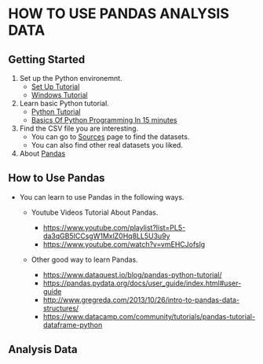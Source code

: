# HOW TO USE PANDAS ANALYSIS DATA

## Getting Started

1. Set up the Python environemnt. 
    - [Set Up Tutorial](https://github.com/yz5z2/ImpacT/blob/main/Set-Up/tutorial.md)
    - [Windows Tutorial](https://www.youtube.com/watch?v=YO6QgvgOz6U&t=217s)
2. Learn basic Python tutorial.
    - [Python Tutorial](https://www.tutorialspoint.com/python/python_environment.htm)
    - [Basics Of Python Programming In 15 minutes](https://www.youtube.com/watch?v=5Y-MghiDmQ4)
3. Find the CSV file you are interesting. 
    - You can go to [Sources](https://github.com/yz5z2/ImpacT/blob/main/Sources.md) page to find the datasets.
    - You can also find other real datasets you liked.
4. About [Pandas](https://pandas.pydata.org/about/)

## How to Use Pandas

* You can learn to use Pandas in the following ways.
    * Youtube Videos Tutorial About Pandas.
        - https://www.youtube.com/playlist?list=PL5-da3qGB5ICCsgW1MxlZ0Hq8LL5U3u9y
        - https://www.youtube.com/watch?v=vmEHCJofslg
        
    * Other good way to learn Pandas.
        - https://www.dataquest.io/blog/pandas-python-tutorial/
        - https://pandas.pydata.org/docs/user_guide/index.html#user-guide
        - http://www.gregreda.com/2013/10/26/intro-to-pandas-data-structures/
        - https://www.datacamp.com/community/tutorials/pandas-tutorial-dataframe-python
       
## Analysis Data
